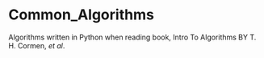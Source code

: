 # Common_Algorithms
Algorithms written in Python when reading book, Intro To Algorithms BY T. H. Cormen, _et al_.
